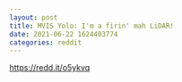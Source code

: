```yaml
--- 
layout: post 
title: MVIS Yolo: I'm a firin' mah LiDAR! 
date: 2021-06-22 1624403774 
categories: reddit 
--- 
```

https://redd.it/o5ykvq